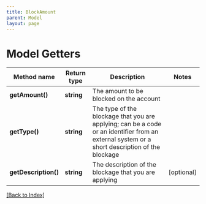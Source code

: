 ```yaml
---
title: BlockAmount
parent: Model
layout: page
---
```


# Model Getters

Method name | Return type | Description | Notes
------------ | ------------- | ------------- | -------------
**getAmount()** | **string** | The amount to be blocked on the account |
**getType()** | **string** | The type of the blockage that you are applying; can be a code or an identifier from an external system or a short description of the blockage |
**getDescription()** | **string** | The description of the blockage that you are applying | [optional]

[[Back to Index]](../index.md)
